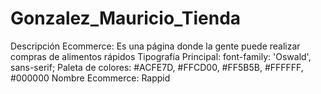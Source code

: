 # Gonzalez_Mauricio_Tienda
Descripción Ecommerce: Es una página donde la gente puede realizar compras de alimentos rápidos
Tipografía Principal: font-family: 'Oswald', sans-serif;
Paleta de colores: #ACFE7D, #FFCD00, #FF5B5B, #FFFFFF, #000000
Nombre Ecommerce: Rappid
